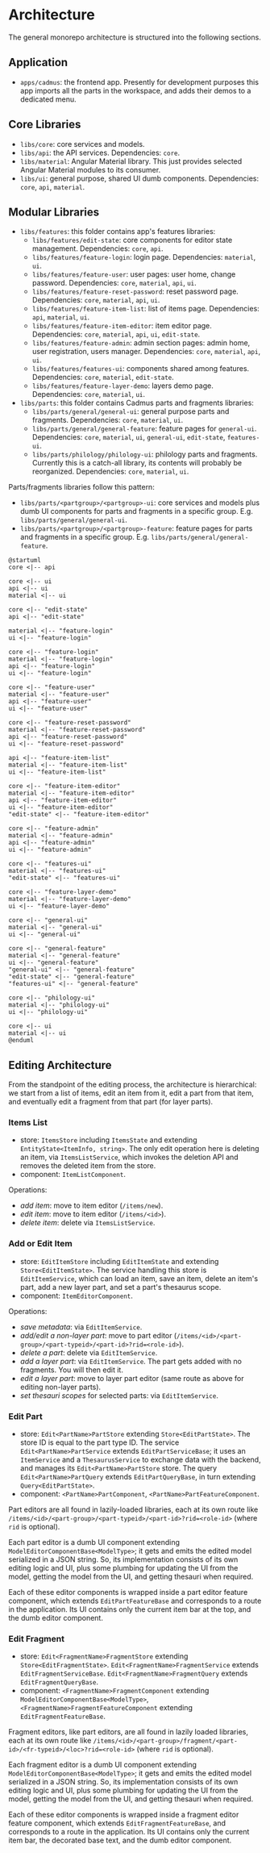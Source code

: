# Architecture

The general monorepo architecture is structured into the following sections.

## Application

- `apps/cadmus`: the frontend app. Presently for development purposes this app imports all the parts in the workspace, and adds their demos to a dedicated menu.

## Core Libraries

- `libs/core`: core services and models.
- `libs/api`: the API services. Dependencies: `core`.
- `libs/material`: Angular Material library. This just provides selected Angular Material modules to its consumer.
- `libs/ui`: general purpose, shared UI dumb components. Dependencies: `core`, `api`, `material`.

## Modular Libraries

- `libs/features`: this folder contains app's features libraries:
  - `libs/features/edit-state`: core components for editor state management. Dependencies: `core`, `api`.
  - `libs/features/feature-login`: login page. Dependencies: `material`, `ui`.
  - `libs/features/feature-user`: user pages: user home, change password. Dependencies: `core`, `material`, `api`, `ui`.
  - `libs/features/feature-reset-password`: reset password page. Dependencies: `core`, `material`, `api`, `ui`.
  - `libs/features/feature-item-list`: list of items page. Dependencies: `api`, `material`, `ui`.
  - `libs/features/feature-item-editor`: item editor page. Dependencies: `core`, `material`, `api`, `ui`, `edit-state`.
  - `libs/features/feature-admin`: admin section pages: admin home, user registration, users manager. Dependencies: `core`, `material`, `api`, `ui`.
  - `libs/features/features-ui`: components shared among features. Dependencies: `core`, `material`, `edit-state`.
  - `libs/features/feature-layer-demo`: layers demo page. Dependencies: `core`, `material`, `ui`.
- `libs/parts`: this folder contains Cadmus parts and fragments libraries:
  - `libs/parts/general/general-ui`: general purpose parts and fragments. Dependencies: `core`, `material`, `ui`.
  - `libs/parts/general/general-feature`: feature pages for `general-ui`. Dependencies: `core`, `material`, `ui`, `general-ui`, `edit-state`, `features-ui`.
  - `libs/parts/philology/philology-ui`: philology parts and fragments. Currently this is a catch-all library, its contents will probably be reorganized. Dependencies: `core`, `material`, `ui`.

Parts/fragments libraries follow this pattern:

- `libs/parts/<partgroup>/<partgroup>-ui`: core services and models plus dumb UI components for parts and fragments in a specific group. E.g. `libs/parts/general/general-ui`.
- `libs/parts/<partgroup>/<partgroup>-feature`: feature pages for parts and fragments in a specific group. E.g. `libs/parts/general/general-feature`.

```plantuml
@startuml
core <|-- api

core <|-- ui
api <|-- ui
material <|-- ui

core <|-- "edit-state"
api <|-- "edit-state"

material <|-- "feature-login"
ui <|-- "feature-login"

core <|-- "feature-login"
material <|-- "feature-login"
api <|-- "feature-login"
ui <|-- "feature-login"

core <|-- "feature-user"
material <|-- "feature-user"
api <|-- "feature-user"
ui <|-- "feature-user"

core <|-- "feature-reset-password"
material <|-- "feature-reset-password"
api <|-- "feature-reset-password"
ui <|-- "feature-reset-password"

api <|-- "feature-item-list"
material <|-- "feature-item-list"
ui <|-- "feature-item-list"

core <|-- "feature-item-editor"
material <|-- "feature-item-editor"
api <|-- "feature-item-editor"
ui <|-- "feature-item-editor"
"edit-state" <|-- "feature-item-editor"

core <|-- "feature-admin"
material <|-- "feature-admin"
api <|-- "feature-admin"
ui <|-- "feature-admin"

core <|-- "features-ui"
material <|-- "features-ui"
"edit-state" <|-- "features-ui"

core <|-- "feature-layer-demo"
material <|-- "feature-layer-demo"
ui <|-- "feature-layer-demo"

core <|-- "general-ui"
material <|-- "general-ui"
ui <|-- "general-ui"

core <|-- "general-feature"
material <|-- "general-feature"
ui <|-- "general-feature"
"general-ui" <|-- "general-feature"
"edit-state" <|-- "general-feature"
"features-ui" <|-- "general-feature"

core <|-- "philology-ui"
material <|-- "philology-ui"
ui <|-- "philology-ui"

core <|-- ui
material <|-- ui
@enduml
```

## Editing Architecture

From the standpoint of the editing process, the architecture is hierarchical: we start from a list of items, edit an item from it, edit a part from that item, and eventually edit a fragment from that part (for layer parts).

### Items List

- store: `ItemsStore` including `ItemsState` and extending `EntityState<ItemInfo, string>`. The only edit operation here is deleting an item, via `ItemsListService`, which invokes the deletion API and removes the deleted item from the store.
- component: `ItemListComponent`.

Operations:

- *add item*: move to item editor (`/items/new`).
- *edit item*: move to item editor (`/items/<id>`).
- *delete item*: delete via `ItemsListService`.

### Add or Edit Item

- store: `EditItemStore` including `EditItemState` and extending `Store<EditItemState>`. The service handling this store is `EditItemService`, which can load an item, save an item, delete an item's part, add a new layer part, and set a part's thesaurus scope.
- component: `ItemEditorComponent`.

Operations:

- *save metadata*: via `EditItemService`.
- *add/edit a non-layer part*: move to part editor (`/items/<id>/<part-group>/<part-typeid>/<part-id>?rid=<role-id>`).
- *delete a part*: delete via `EditItemService`.
- *add a layer part*: via `EditItemService`. The part gets added with no fragments. You will then edit it.
- *edit a layer part*: move to layer part editor (same route as above for editing non-layer parts).
- *set thesauri scopes* for selected parts: via `EditItemService`.

### Edit Part

- store: `Edit<PartName>PartStore` extending `Store<EditPartState>`. The store ID is equal to the part type ID. The service `Edit<PartName>PartService` extends `EditPartServiceBase`; it uses an `ItemService` and a `ThesaurusService` to exchange data with the backend, and manages its `Edit<PartName>PartStore` store. The query `Edit<PartName>PartQuery` extends `EditPartQueryBase`, in turn extending `Query<EditPartState>`.
- component: `<PartName>PartComponent`, `<PartName>PartFeatureComponent`.

Part editors are all found in lazily-loaded libraries, each at its own route like `/items/<id>/<part-group>/<part-typeid>/<part-id>?rid=<role-id>` (where `rid` is optional).

Each part editor is a dumb UI component extending `ModelEditorComponentBase<ModelType>`; it gets and emits the edited model serialized in a JSON string. So, its implementation consists of its own editing logic and UI, plus some plumbing for updating the UI from the model, getting the model from the UI, and getting thesauri when required.

Each of these editor components is wrapped inside a part editor feature component, which extends `EditPartFeatureBase` and corresponds to a route in the application. Its UI contains only the current item bar at the top, and the dumb editor component.

### Edit Fragment

- store: `Edit<FragmentName>FragmentStore` extending `Store<EditFragmentState>`. `Edit<FragmentName>FragmentService` extends `EditFragmentServiceBase`. `Edit<FragmentName>FragmentQuery` extends `EditFragmentQueryBase`.
- component: `<FragmentName>FragmentComponent` extending `ModelEditorComponentBase<ModelType>`, `<FragmentName>FragmentFeatureComponent` extending `EditFragmentFeatureBase`.

Fragment editors, like part editors, are all found in lazily loaded libraries, each at its own route like `/items/<id>/<part-group>/fragment/<part-id>/<fr-typeid>/<loc>?rid=<role-id>` (where `rid` is optional).

Each fragment editor is a dumb UI component extending `ModelEditorComponentBase<ModelType>`; it gets and emits the edited model serialized in a JSON string. So, its implementation consists of its own editing logic and UI, plus some plumbing for updating the UI from the model, getting the model from the UI, and getting thesauri when required.

Each of these editor components is wrapped inside a fragment editor feature component, which extends `EditFragmentFeatureBase`, and corresponds to a route in the application. Its UI contains only the current item bar, the decorated base text, and the dumb editor component.
